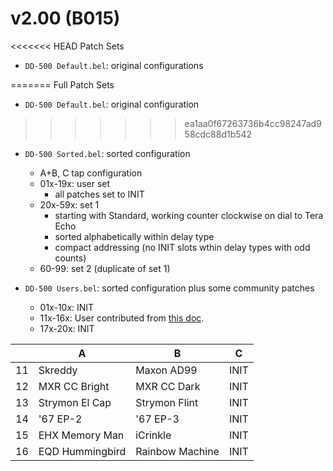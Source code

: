 # v2.00 (B015)

<<<<<<< HEAD
Patch Sets
- `DD-500 Default.bel`: original configurations


=======
Full Patch Sets
- `DD-500 Default.bel`: original configuration
>>>>>>> ea1aa0f67263736b4cc98247ad958cdc88d1b542
- `DD-500 Sorted.bel`: sorted configuration
  - A+B, C tap configuration
  - 01x-19x: user set
    - all patches set to INIT 
  - 20x-59x: set 1
    - starting with Standard, working counter clockwise on dial to Tera Echo
    - sorted alphabetically within delay type
    - compact addressing (no INIT slots wthin delay types with odd counts)
  - 60-99: set 2 (duplicate of set 1)


- `DD-500 Users.bel`: sorted configuration plus some community patches
  - 01x-10x: INIT
  - 11x-16x: User contributed from [this doc](https://docs.google.com/document/d/1swrBneUjIWHweLiFBITAM4AY3gIF0mXQGQTAtj0dsHA/edit?pref=2&pli=1).
  - 17x-20x: INIT

| | A | B | C |
| --- | --- | --- | --- |
| 11 | Skreddy | Maxon AD99 | INIT |
| 12 | MXR CC Bright | MXR CC Dark | INIT |
| 13 | Strymon El Cap | Strymon Flint | INIT |
| 14 | '67 EP-2 | '67 EP-3 | INIT |
| 15 | EHX Memory Man | iCrinkle | INIT |
| 16 | EQD Hummingbird | Rainbow Machine | INIT |
